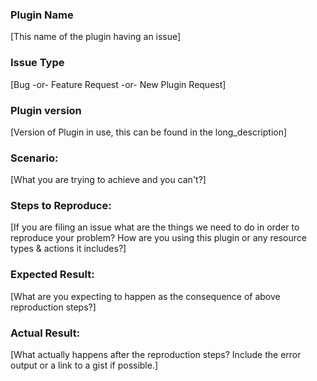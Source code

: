 ### Plugin Name
[This name of the plugin having an issue]

### Issue Type
[Bug -or- Feature Request -or- New Plugin Request]

### Plugin version
[Version of Plugin in use, this can be found in the long_description]

### Scenario:
[What you are trying to achieve and you can't?]

### Steps to Reproduce:
[If you are filing an issue what are the things we need to do in order to reproduce your problem? How are you using this plugin or any resource types & actions it includes?]

### Expected Result:
[What are you expecting to happen as the consequence of above reproduction steps?]

### Actual Result:
[What actually happens after the reproduction steps? Include the error output or a link to a gist if possible.]
